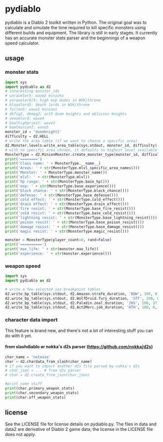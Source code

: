 # pydiablo
pydiablo is a Diablo 2 toolkit written in Python. The original goal was to calculate and simulate the time required to kill specific monsters using different builds and equipment. The library is still in early stages. It currently has an accurate monster stats parser and the beginnings of a weapon speed calculator.

## usage

### monster stats
```python
import sys
import pydiablo as d2
# interesting monster_ids
# unraveler5: wave2 minions
# unraveler8/9: high exp dudes in WSK/throne
# bloodlord5: death lords in WSK/throne
# fallen5: wave1 minions
# dkfig2, dkmag2: act5 doom knights and oblivion knights
# venomlord: wave4
# baalhighpriest: wave3
# baalminion1: wave5
monster_id = 'doomknight1'
difficulty = d2.HELL
# write the area table (if we want to choose a specific area)
d2.Monster.levels.write_area_table(sys.stdout, monster_id, difficulty)
# with no specific area chosen, it defaults to highest level available
MonsterType = d2.MinionMonster.create_monster_type(monster_id, difficulty)
print('========')
print('Class name: ' + MonsterType.__name__)
print('Areas: ' + str(MonsterType.mlvl_specific_area_names()))
print('Monster: ' + MonsterType.monster_name())
print('mlvl: ' + str(MonsterType.mlvl))
print('hp range: ' + str(MonsterType.base_hp()))
print('exp: ' + str(MonsterType.base_experience()))
print('block chance: ' + str(MonsterType.block_chance()))
print('defense: ' + str(MonsterType.base_defense()))
print('cold effect: ' + str(MonsterType.cold_effect()))
print('drain effect: ' + str(MonsterType.drain_effect()))
print('fire resist: ' + str(MonsterType.base_fire_resist()))
print('cold resist: ' + str(MonsterType.base_cold_resist()))
print('lightning resist: ' + str(MonsterType.base_lightning_resist()))
print('poison resist: ' + str(MonsterType.base_poison_resist()))
print('damage resist: ' + str(MonsterType.base_damage_resist()))
print('magic resist: ' + str(MonsterType.magic_resist()))

monster = MonsterType(player_count=8, rand=False)
print('==========')
print('max_life: ' + str(monster.max_life))
print('experience: ' + str(monster.experience()))
```

### weapon speed
```python
import sys
import pydiablo as d2

# write a few selected ias breakpoint tables
d2.write_bp_table(sys.stdout, d2.Amazon.strafe_duration, 'BOW', 100, 0, 10)
d2.write_bp_table(sys.stdout, d2.WolfDruid.fury_duration, 'STF', 100, 68, 10, WIAS=90)
d2.write_bp_table(sys.stdout, d2.Paladin.zeal_duration, '2HS', 100, 37, 10, WIAS=0)
d2.write_bp_table(sys.stdout, d2.Act2Merc.jab_duration, 'HTH', 100, 0, -10)
```

### character data import
This feature is brand new, and there's not a lot of interesting stuff you can do with it yet.

#### from slashdiablo or nokka's d2s parser (https://github.com/nokka/d2s)
```python
char_name = 'netease'
char = d2.chardata_from_slash(char_name)
# if you want to import another d2s file parsed by nokka's d2s
# char_json = ... # from d2s parser
# char = d2.create_from_json(char_json)

#print some stuff
print(char.primary_weapon_stats)
print(char.secondary_weapon_stats)
print(char.off_weapon_stats)
```

## license
See the LICENSE file for license details on pydiablo.py. The files in data and data2 are derivative of Diablo 2 game data; the license in the LICENSE file does not apply.
